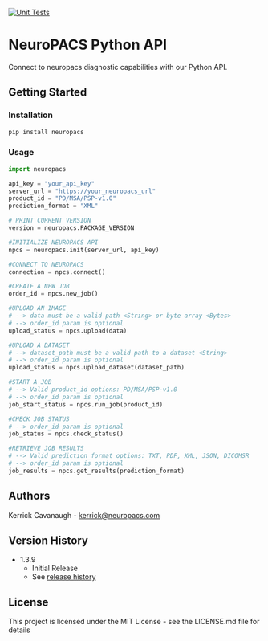 [![Unit Tests](https://github.com/neuropacs/neuropacs-py-api/actions/workflows/ci.yml/badge.svg)](https://github.com/neuropacs/neuropacs-py-api/actions/workflows/ci.yml)

# NeuroPACS Python API

Connect to neuropacs diagnostic capabilities with our Python API.

## Getting Started

### Installation

```bash
pip install neuropacs
```

### Usage

```py
import neuropacs

api_key = "your_api_key"
server_url = "https://your_neuropacs_url"
product_id = "PD/MSA/PSP-v1.0"
prediction_format = "XML"

# PRINT CURRENT VERSION
version = neuropacs.PACKAGE_VERSION

#INITIALIZE NEUROPACS API
npcs = neuropacs.init(server_url, api_key)

#CONNECT TO NEUROPACS
connection = npcs.connect()

#CREATE A NEW JOB
order_id = npcs.new_job()

#UPLOAD AN IMAGE
# --> data must be a valid path <String> or byte array <Bytes>
# --> order_id param is optional
upload_status = npcs.upload(data)

#UPLOAD A DATASET
# --> dataset_path must be a valid path to a dataset <String>
# --> order_id param is optional
upload_status = npcs.upload_dataset(dataset_path)

#START A JOB
# --> Valid product_id options: PD/MSA/PSP-v1.0
# --> order_id param is optional
job_start_status = npcs.run_job(product_id)

#CHECK JOB STATUS
# --> order_id param is optional
job_status = npcs.check_status()

#RETRIEVE JOB RESULTS
# --> Valid prediction_format options: TXT, PDF, XML, JSON, DICOMSR
# --> order_id param is optional
job_results = npcs.get_results(prediction_format)
```

## Authors

Kerrick Cavanaugh - kerrick@neuropacs.com

## Version History

- 1.3.9
  - Initial Release
  - See [release history](https://pypi.org/project/neuropacs/#history)

## License

This project is licensed under the MIT License - see the LICENSE.md file for details
